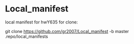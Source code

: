 # Local_manifest
local manifest for hwY635
for clone:

git clone https://github.com/gr2007/Local_manifest -b master .repo/local_manifests
